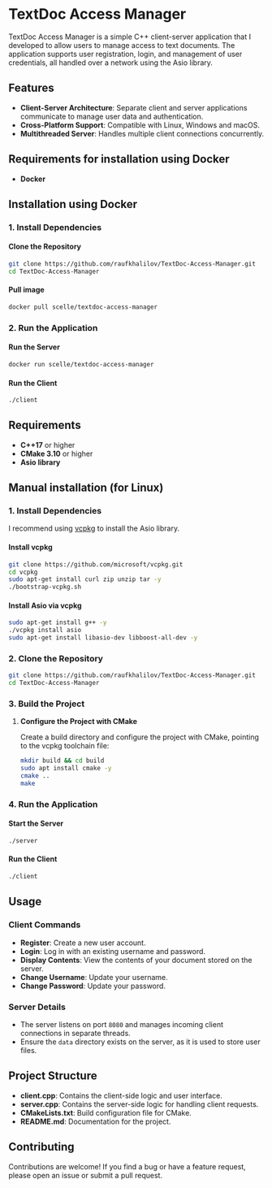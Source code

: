# TextDoc Access Manager

TextDoc Access Manager is a simple C++ client-server application that I developed to allow users to manage access to text documents. The application supports user registration, login, and management of user credentials, all handled over a network using the Asio library.

## Features

- **Client-Server Architecture**: Separate client and server applications communicate to manage user data and authentication.
- **Cross-Platform Support**: Compatible with Linux, Windows and macOS.
- **Multithreaded Server**: Handles multiple client connections concurrently.

## Requirements for installation using Docker

- **Docker**

## Installation using Docker

### 1. Install Dependencies

#### Clone the Repository

```bash
git clone https://github.com/raufkhalilov/TextDoc-Access-Manager.git
cd TextDoc-Access-Manager
```

#### Pull image

```bash
docker pull scelle/textdoc-access-manager
```

### 2. Run the Application

#### Run the Server

```bash
docker run scelle/textdoc-access-manager
```

#### Run the Client

```bash
./client
```

## Requirements

- **C++17** or higher
- **CMake 3.10** or higher
- **Asio library**

## Manual installation (for Linux)

### 1. Install Dependencies

I recommend using [vcpkg](https://github.com/microsoft/vcpkg) to install the Asio library.

#### Install vcpkg

```bash
git clone https://github.com/microsoft/vcpkg.git
cd vcpkg
sudo apt-get install curl zip unzip tar -y
./bootstrap-vcpkg.sh
```

#### Install Asio via vcpkg

```bash
sudo apt-get install g++ -y
./vcpkg install asio
sudo apt-get install libasio-dev libboost-all-dev -y
```

### 2. Clone the Repository

```bash
git clone https://github.com/raufkhalilov/TextDoc-Access-Manager.git
cd TextDoc-Access-Manager
```

### 3. Build the Project

1. **Configure the Project with CMake**

   Create a build directory and configure the project with CMake, pointing to the vcpkg toolchain file:

   ```bash
   mkdir build && cd build
   sudo apt install cmake -y
   cmake .. 
   make
   ```

### 4. Run the Application

#### Start the Server

```bash
./server
```

#### Run the Client

```bash
./client
```

## Usage

### Client Commands

- **Register**: Create a new user account.
- **Login**: Log in with an existing username and password.
- **Display Contents**: View the contents of your document stored on the server.
- **Change Username**: Update your username.
- **Change Password**: Update your password.

### Server Details

- The server listens on port `8080` and manages incoming client connections in separate threads.
- Ensure the `data` directory exists on the server, as it is used to store user files.

## Project Structure

- **client.cpp**: Contains the client-side logic and user interface.
- **server.cpp**: Contains the server-side logic for handling client requests.
- **CMakeLists.txt**: Build configuration file for CMake.
- **README.md**: Documentation for the project.

## Contributing

Contributions are welcome! If you find a bug or have a feature request, please open an issue or submit a pull request.
